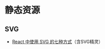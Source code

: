 # 静态资源

## SVG

- [React 中使用 SVG 的七种方式](https://www.contentful.com/blog/svg-react-import-images/)（含SVG精灵）